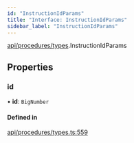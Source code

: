 ```yaml
---
id: "InstructionIdParams"
title: "Interface: InstructionIdParams"
sidebar_label: "InstructionIdParams"
---
```


[api/procedures/types](../../../../../modules/API/Procedures/Types/Types.md).InstructionIdParams

## Properties

### id

• **id**: `BigNumber`

#### Defined in

[api/procedures/types.ts:559](https://github.com/PolymeshAssociation/polymesh-sdk/blob/720afb69c/src/api/procedures/types.ts#L559)
